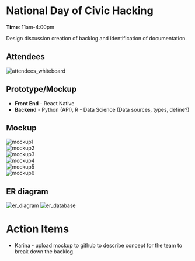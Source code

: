 # National Day of Civic Hacking
**Time**: 11am-4:00pm

Design discussion creation of backlog and identification of documentation.

## Attendees
![attendees_whiteboard](docs/meetings/img/whiteboard_attendees.jpg)  

## Prototype/Mockup
* **Front End** - React Native
* **Backend** - Python (API), R - Data Science (Data sources, types, define?)

## Mockup
![mockup1](docs/meetings/img/mockup1.png)  
![mockup2](docs/meetings/img/mockup2.png)  
![mockup3](docs/meetings/img/mockup3.png)  
![mockup4](docs/meetings/img/mockup4.png)  
![mockup5](docs/meetings/img/mockup5.png)  
![mockup6](docs/meetings/img/mockup6.png)  

## ER diagram
![er_diagram](docs/meetings/img/whiteboard_er_diagram.jpg)
![er_database](docs/meetings/img/whiteboard_er_database.jpg)


# Action Items
* Karina - upload mockup to github to describe concept for the team to break down the backlog.

